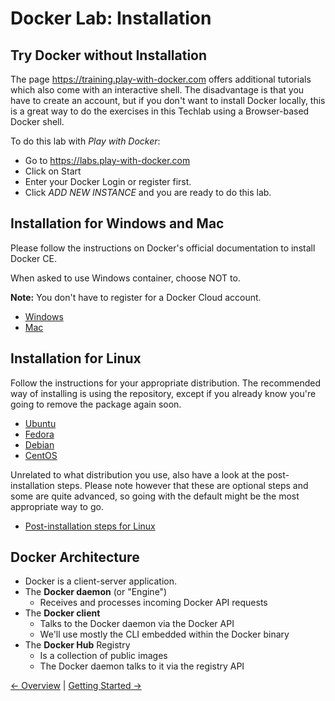 # Docker Lab: Installation

## Try Docker without Installation

The page <https://training.play-with-docker.com> offers additional tutorials which also come with an interactive shell. The disadvantage is that you have to create an account, but if you don't want to install Docker locally, this is a great way to do the exercises in this Techlab using a Browser-based Docker shell.

To do this lab with *Play with Docker*:

* Go to <https://labs.play-with-docker.com>
* Click on Start
* Enter your Docker Login or register first.
* Click *ADD NEW INSTANCE* and you are ready to do this lab.

## Installation for Windows and Mac

Please follow the instructions on Docker's official documentation to install Docker CE.

When asked to use Windows container, choose NOT to.

**Note:** You don't have to register for a Docker Cloud account.

* [Windows](https://docs.docker.com/docker-for-windows/install/#install-docker-for-windows-desktop-app)
* [Mac](https://docs.docker.com/docker-for-mac/install/)

## Installation for Linux

Follow the instructions for your appropriate distribution. The recommended way of installing is using the repository, except if you already know you're going to remove the package again soon.

* [Ubuntu](https://docs.docker.com/install/linux/docker-ce/ubuntu/)
* [Fedora](https://docs.docker.com/install/linux/docker-ce/fedora/)
* [Debian](https://docs.docker.com/install/linux/docker-ce/debian/)
* [CentOS](https://docs.docker.com/install/linux/docker-ce/centos/)

Unrelated to what distribution you use, also have a look at the post-installation steps. Please note however that these are optional steps and some are quite advanced, so going with the default might be the most appropriate way to go.

* [Post-installation steps for Linux](https://docs.docker.com/install/linux/linux-postinstall/)

## Docker Architecture

* Docker is a client-server application.
* The **Docker daemon** (or "Engine")
  * Receives and processes incoming Docker API requests
* The **Docker client**
  * Talks to the Docker daemon via the Docker API
  * We'll use mostly the CLI embedded within the Docker binary
* The **Docker Hub** Registry
  * Is a collection of public images
  * The Docker daemon talks to it via the registry API


[← Overview](README.md) |
[Getting Started →](01_hello_world.md)

